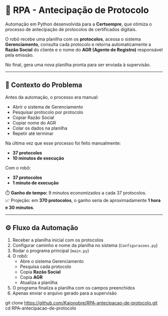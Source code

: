 # 🤖 RPA - Antecipação de Protocolo

Automação em Python desenvolvida para a **Certsempre**, que otimiza o processo de antecipação de protocolos de certificados digitais.  

O robô recebe uma planilha com os **protocolos**, acessa o sistema **Gerenciamento**, consulta cada protocolo e retorna automaticamente a **Razão Social** do cliente e o nome do **AGR (Agente de Registro)** responsável pela emissão.  

No final, gera uma nova planilha pronta para ser enviada à supervisão.

---

## 📌 Contexto do Problema

Antes da automação, o processo era manual:
- Abrir o sistema de Gerenciamento
- Pesquisar protocolo por protocolo
- Copiar Razão Social
- Copiar nome do AGR
- Colar os dados na planilha
- Repetir até terminar

Na última vez que esse processo foi feito manualmente:
- **37 protocolos**  
- **10 minutos de execução**

Com o robô:
- **37 protocolos**  
- **1 minuto de execução**

⏱️ **Ganho de tempo:** 9 minutos economizados a cada 37 protocolos.  
📈 Projeção: em **370 protocolos**, o ganho seria de aproximadamente **1 hora e 30 minutos**.  

---

## ⚙️ Fluxo da Automação

1. Receber a planilha inicial com os protocolos  
2. Configurar caminho e nome da planilha no sistema (`Configuracoes.py`)  
3. Rodar o programa principal (`main.py`)  
4. O robô:
   - Abre o sistema Gerenciamento  
   - Pesquisa cada protocolo  
   - Copia **Razão Social**  
   - Copia **AGR**  
   - Atualiza a planilha  
5. O programa finaliza a planilha com os campos preenchidos  
6. Apenas enviar o arquivo gerado para a supervisão  

git clone https://github.com/Kaionobre/RPA-antecipacao-de-protocolo.git
cd RPA-antecipacao-de-protocolo
